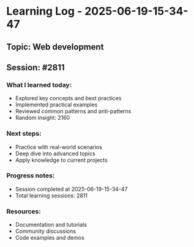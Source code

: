 # Learning Log - 2025-06-19-15-34-47

## Topic: Web development
## Session: #2811

### What I learned today:
- Explored key concepts and best practices
- Implemented practical examples  
- Reviewed common patterns and anti-patterns
- Random insight: 2160

### Next steps:
- Practice with real-world scenarios
- Deep dive into advanced topics
- Apply knowledge to current projects

### Progress notes:
- Session completed at 2025-06-19-15-34-47
- Total learning sessions: 2811

### Resources:
- Documentation and tutorials
- Community discussions
- Code examples and demos
